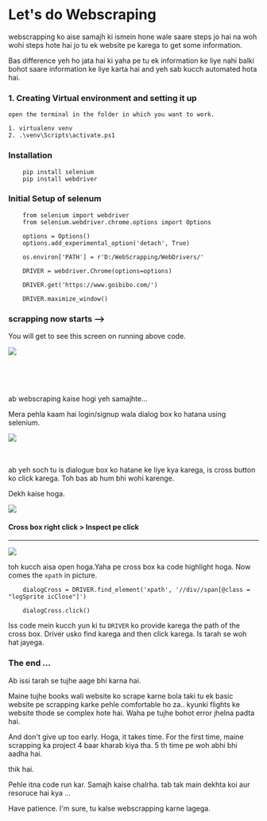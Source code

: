 # Let's do Webscraping

webscrapping ko aise samajh ki ismein hone wale saare steps jo hai na woh wohi steps hote hai jo tu ek website pe karega to get some information.

Bas difference yeh ho jata hai ki yaha pe tu ek information ke liye nahi balki bohot saare information ke liye karta hai and yeh sab kucch automated hota hai.

### 1. Creating Virtual environment and setting it up
    open the terminal in the folder in which you want to work.
```
1. virtualenv venv
2. .\venv\Scripts\activate.ps1
```

### Installation
```
    pip install selenium
    pip install webdriver
```

### Initial Setup of selenum
```
    from selenium import webdriver
    from selenium.webdriver.chrome.options import Options

    options = Options()
    options.add_experimental_option('detach', True)

    os.environ['PATH'] = r'D:/WebScrapping/WebDrivers/'

    DRIVER = webdriver.Chrome(options=options)

    DRIVER.get('https://www.goibibo.com/')

    DRIVER.maximize_window()
```

### scrapping now starts -->

You will get to see this screen on running above code.

<img src = 'D:\Fraudulent-transaction-predictor\scrape_folder\first.png'>


<br><br><br>

ab webscraping kaise hogi yeh samajhte...

Mera pehla kaam hai login/signup wala dialog box ko hatana using selenium.

<img src = 'D:\Fraudulent-transaction-predictor\scrape_folder\second.png'>

<br><br>
ab yeh soch tu is dialogue box ko hatane ke liye kya karega, is cross button ko click karega. Toh bas ab hum bhi wohi karenge.

Dekh kaise hoga.

<img src = 'D:\Fraudulent-transaction-predictor\scrape_folder\third.png'>

#### Cross box right click > Inspect pe click

<hr>

<img src = 'D:\Fraudulent-transaction-predictor\scrape_folder\last.png'>

toh kucch aisa open hoga.Yaha pe cross box ka code highlight hoga. Now comes the `xpath` in picture.

```
    dialogCross = DRIVER.find_element('xpath', '//div//span[@class = "logSprite icClose"]')

    dialogCross.click()
```

Iss code mein kucch yun ki tu `DRIVER` ko provide karega the path of the cross box. Driver usko find karega and then click karega. Is tarah se woh hat jayega.

### The end ...

Ab issi tarah se tujhe aage bhi karna hai.

Maine tujhe books wali website ko scrape karne bola taki tu ek basic website pe scrapping karke pehle comfortable ho za.. kyunki flights ke website thode se complex hote hai. Waha pe tujhe bohot error jhelna padta hai.

And don't give up too early. Hoga, it takes time. For the first time, maine scrapping ka project 4 baar kharab kiya tha. 5 th time pe woh abhi bhi aadha hai.

thik hai.

Pehle itna code run kar. Samajh kaise chalrha. tab tak main dekhta koi aur resoruce hai kya ...

Have patience. I'm sure, tu kalse webscrapping karne lagega.


















